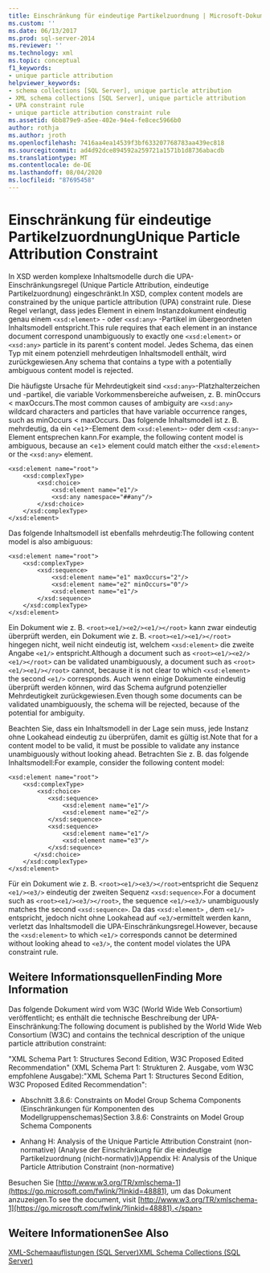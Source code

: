 ```yaml
---
title: Einschränkung für eindeutige Partikelzuordnung | Microsoft-Dokumentation
ms.custom: ''
ms.date: 06/13/2017
ms.prod: sql-server-2014
ms.reviewer: ''
ms.technology: xml
ms.topic: conceptual
f1_keywords:
- unique particle attribution
helpviewer_keywords:
- schema collections [SQL Server], unique particle attribution
- XML schema collections [SQL Server], unique particle attribution
- UPA constraint rule
- unique particle attribution constraint rule
ms.assetid: 6bb879e9-a5ee-402e-94e4-fe8cec5966b0
author: rothja
ms.author: jroth
ms.openlocfilehash: 7416aa4ea14539f3bf633207768783aa439ec818
ms.sourcegitcommit: ad4d92dce894592a259721a1571b1d8736abacdb
ms.translationtype: MT
ms.contentlocale: de-DE
ms.lasthandoff: 08/04/2020
ms.locfileid: "87695458"
---
```

# <a name="unique-particle-attribution-constraint"></a><span data-ttu-id="dc07d-102">Einschränkung für eindeutige Partikelzuordnung</span><span class="sxs-lookup"><span data-stu-id="dc07d-102">Unique Particle Attribution Constraint</span></span>
  <span data-ttu-id="dc07d-103">In XSD werden komplexe Inhaltsmodelle durch die UPA-Einschränkungsregel (Unique Particle Attribution, eindeutige Partikelzuordnung) eingeschränkt.</span><span class="sxs-lookup"><span data-stu-id="dc07d-103">In XSD, complex content models are constrained by the unique particle attribution (UPA) constraint rule.</span></span> <span data-ttu-id="dc07d-104">Diese Regel verlangt, dass jedes Element in einem Instanzdokument eindeutig genau einem `<xsd:element>` - oder `<xsd:any>` -Partikel im übergeordneten Inhaltsmodell entspricht.</span><span class="sxs-lookup"><span data-stu-id="dc07d-104">This rule requires that each element in an instance document correspond unambiguously to exactly one `<xsd:element>` or `<xsd:any>` particle in its parent's content model.</span></span> <span data-ttu-id="dc07d-105">Jedes Schema, das einen Typ mit einem potenziell mehrdeutigen Inhaltsmodell enthält, wird zurückgewiesen.</span><span class="sxs-lookup"><span data-stu-id="dc07d-105">Any schema that contains a type with a potentially ambiguous content model is rejected.</span></span>  
  
 <span data-ttu-id="dc07d-106">Die häufigste Ursache für Mehrdeutigkeit sind `<xsd:any>`-Platzhalterzeichen und -partikel, die variable Vorkommensbereiche aufweisen, z. B. minOccurs < maxOccurs.</span><span class="sxs-lookup"><span data-stu-id="dc07d-106">The most common causes of ambiguity are `<xsd:any>` wildcard characters and particles that have variable occurrence ranges, such as minOccurs < maxOccurs.</span></span> <span data-ttu-id="dc07d-107">Das folgende Inhaltsmodell ist z. B. mehrdeutig, da ein <`e1`>-Element dem `<xsd:element>`- oder dem `<xsd:any>`-Element entsprechen kann.</span><span class="sxs-lookup"><span data-stu-id="dc07d-107">For example, the following content model is ambiguous, because an <`e1`> element could match either the `<xsd:element>` or the `<xsd:any>` element.</span></span>  
  
```  
<xsd:element name="root">  
    <xsd:complexType>  
        <xsd:choice>  
            <xsd:element name="e1"/>  
            <xsd:any namespace="##any"/>  
        </xsd:choice>  
    </xsd:complexType>  
</xsd:element>  
```  
  
 <span data-ttu-id="dc07d-108">Das folgende Inhaltsmodell ist ebenfalls mehrdeutig:</span><span class="sxs-lookup"><span data-stu-id="dc07d-108">The following content model is also ambiguous:</span></span>  
  
```  
<xsd:element name="root">  
    <xsd:complexType>  
        <xsd:sequence>  
            <xsd:element name="e1" maxOccurs="2"/>  
            <xsd:element name="e2" minOccurs="0"/>  
            <xsd:element name="e1"/>  
        </xsd:sequence>  
    </xsd:complexType>  
</xsd:element>  
```  
  
 <span data-ttu-id="dc07d-109">Ein Dokument wie z. B. `<root><e1/><e2/><e1/></root>` kann zwar eindeutig überprüft werden, ein Dokument wie z. B. `<root><e1/><e1/></root>` hingegen nicht, weil nicht eindeutig ist, welchem `<xsd:element>` die zweite Angabe `<e1/>` entspricht.</span><span class="sxs-lookup"><span data-stu-id="dc07d-109">Although a document such as `<root><e1/><e2/><e1/></root>` can be validated unambiguously, a document such as `<root><e1/><e1/></root>` cannot, because it is not clear to which `<xsd:element>` the second `<e1/>` corresponds.</span></span> <span data-ttu-id="dc07d-110">Auch wenn einige Dokumente eindeutig überprüft werden können, wird das Schema aufgrund potenzieller Mehrdeutigkeit zurückgewiesen.</span><span class="sxs-lookup"><span data-stu-id="dc07d-110">Even though some documents can be validated unambiguously, the schema will be rejected, because of the potential for ambiguity.</span></span>  
  
 <span data-ttu-id="dc07d-111">Beachten Sie, dass ein Inhaltsmodell in der Lage sein muss, jede Instanz ohne Lookahead eindeutig zu überprüfen, damit es gültig ist.</span><span class="sxs-lookup"><span data-stu-id="dc07d-111">Note that for a content model to be valid, it must be possible to validate any instance unambiguously without looking ahead.</span></span> <span data-ttu-id="dc07d-112">Betrachten Sie z. B. das folgende Inhaltsmodell:</span><span class="sxs-lookup"><span data-stu-id="dc07d-112">For example, consider the following content model:</span></span>  
  
```  
<xsd:element name="root">  
    <xsd:complexType>  
        <xsd:choice>  
           <xsd:sequence>  
               <xsd:element name="e1"/>  
               <xsd:element name="e2"/>  
           </xsd:sequence>  
           <xsd:sequence>  
               <xsd:element name="e1"/>  
               <xsd:element name="e3"/>  
           </xsd:sequence>  
       </xsd:choice>  
    </xsd:complexType>  
</xsd:element>  
```  
  
 <span data-ttu-id="dc07d-113">Für ein Dokument wie z. B. `<root><e1/><e3/></root>`entspricht die Sequenz `<e1/><e3/>` eindeutig der zweiten Sequenz `<xsd:sequence>`.</span><span class="sxs-lookup"><span data-stu-id="dc07d-113">For a document such as `<root><e1/><e3/></root>`, the sequence `<e1/><e3/>` unambiguously matches the second `<xsd:sequence>`.</span></span> <span data-ttu-id="dc07d-114">Da das `<xsd:element>` , dem `<e1/>` entspricht, jedoch nicht ohne Lookahead auf `<e3/>`ermittelt werden kann, verletzt das Inhaltsmodell die UPA-Einschränkungsregel.</span><span class="sxs-lookup"><span data-stu-id="dc07d-114">However, because the `<xsd:element>` to which `<e1/>` corresponds cannot be determined without looking ahead to `<e3/>`, the content model violates the UPA constraint rule.</span></span>  
  
## <a name="finding-more-information"></a><span data-ttu-id="dc07d-115">Weitere Informationsquellen</span><span class="sxs-lookup"><span data-stu-id="dc07d-115">Finding More Information</span></span>  
 <span data-ttu-id="dc07d-116">Das folgende Dokument wird vom W3C (World Wide Web Consortium) veröffentlicht; es enthält die technische Beschreibung der UPA-Einschränkung:</span><span class="sxs-lookup"><span data-stu-id="dc07d-116">The following document is published by the World Wide Web Consortium (W3C) and contains the technical description of the unique particle attribution constraint:</span></span>  
  
 <span data-ttu-id="dc07d-117">"XML Schema Part 1: Structures Second Edition, W3C Proposed Edited Recommendation" (XML Schema Part 1: Strukturen 2. Ausgabe, vom W3C empfohlene Ausgabe):</span><span class="sxs-lookup"><span data-stu-id="dc07d-117">"XML Schema Part 1: Structures Second Edition, W3C Proposed Edited Recommendation":</span></span>  
  
-   <span data-ttu-id="dc07d-118">Abschnitt 3.8.6: Constraints on Model Group Schema Components (Einschränkungen für Komponenten des Modellgruppenschemas)</span><span class="sxs-lookup"><span data-stu-id="dc07d-118">Section 3.8.6: Constraints on Model Group Schema Components</span></span>  
  
-   <span data-ttu-id="dc07d-119">Anhang H: Analysis of the Unique Particle Attribution Constraint (non-normative) (Analyse der Einschränkung für die eindeutige Partikelzuordnung (nicht-normativ))</span><span class="sxs-lookup"><span data-stu-id="dc07d-119">Appendix H: Analysis of the Unique Particle Attribution Constraint (non-normative)</span></span>  
  
 <span data-ttu-id="dc07d-120">Besuchen Sie [http://www.w3.org/TR/xmlschema-1](https://go.microsoft.com/fwlink/?linkid=48881), um das Dokument anzuzeigen.</span><span class="sxs-lookup"><span data-stu-id="dc07d-120">To see the document, visit [http://www.w3.org/TR/xmlschema-1](https://go.microsoft.com/fwlink/?linkid=48881).</span></span>  
  
## <a name="see-also"></a><span data-ttu-id="dc07d-121">Weitere Informationen</span><span class="sxs-lookup"><span data-stu-id="dc07d-121">See Also</span></span>  
 [<span data-ttu-id="dc07d-122">XML-Schemaauflistungen &#40;SQL Server&#41;</span><span class="sxs-lookup"><span data-stu-id="dc07d-122">XML Schema Collections &#40;SQL Server&#41;</span></span>](xml-schema-collections-sql-server.md)  
  
  
